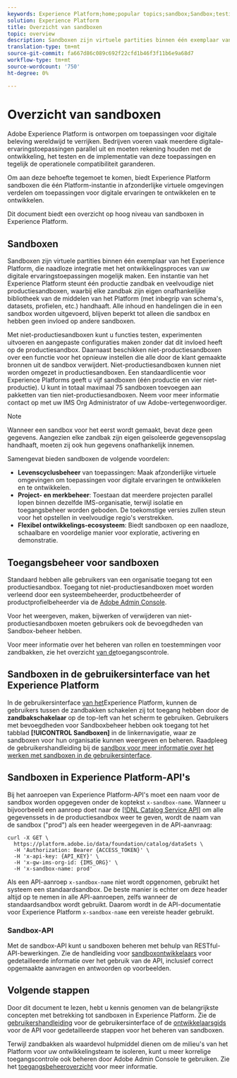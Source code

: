 ```yaml
---
keywords: Experience Platform;home;popular topics;sandbox;Sandbox;testing;Testing
solution: Experience Platform
title: Overzicht van sandboxen
topic: overview
description: Sandboxen zijn virtuele partities binnen één exemplaar van het Experience Platform, die naadloze integratie met het ontwikkelingsproces van uw digitale ervaringstoepassingen mogelijk maken.
translation-type: tm+mt
source-git-commit: fa667d86c089c692f22cfd1b46f3f11b6e9a68d7
workflow-type: tm+mt
source-wordcount: '750'
ht-degree: 0%

---
```



# Overzicht van sandboxen

Adobe Experience Platform is ontworpen om toepassingen voor digitale beleving wereldwijd te verrijken. Bedrijven voeren vaak meerdere digitale-ervaringstoepassingen parallel uit en moeten rekening houden met de ontwikkeling, het testen en de implementatie van deze toepassingen en tegelijk de operationele compatibiliteit garanderen.

Om aan deze behoefte tegemoet te komen, biedt Experience Platform sandboxen die één Platform-instantie in afzonderlijke virtuele omgevingen verdelen om toepassingen voor digitale ervaringen te ontwikkelen en te ontwikkelen.

Dit document biedt een overzicht op hoog niveau van sandboxen in Experience Platform.

## Sandboxen

Sandboxen zijn virtuele partities binnen één exemplaar van het Experience Platform, die naadloze integratie met het ontwikkelingsproces van uw digitale ervaringstoepassingen mogelijk maken. Een instantie van het Experience Platform steunt één productie zandbak en veelvoudige niet productiesandboxen, waarbij elke zandbak zijn eigen onafhankelijke bibliotheek van de middelen van het Platform (met inbegrip van schema&#39;s, datasets, profielen, etc.) handhaaft.  Alle inhoud en handelingen die in een sandbox worden uitgevoerd, blijven beperkt tot alleen die sandbox en hebben geen invloed op andere sandboxen.

Met niet-productiesandboxen kunt u functies testen, experimenten uitvoeren en aangepaste configuraties maken zonder dat dit invloed heeft op de productiesandbox. Daarnaast beschikken niet-productiesandboxen over een functie voor het opnieuw instellen die alle door de klant gemaakte bronnen uit de sandbox verwijdert. Niet-productiesandboxen kunnen niet worden omgezet in productiesandboxen. Een standaardlicentie voor Experience Platforms geeft u vijf sandboxen (één productie en vier niet-productie). U kunt in totaal maximaal 75 sandboxen toevoegen aan pakketten van tien niet-productiesandboxen. Neem voor meer informatie contact op met uw IMS Org Administrator of uw Adobe-vertegenwoordiger.

>[!NOTE]
>
>Wanneer een sandbox voor het eerst wordt gemaakt, bevat deze geen gegevens. Aangezien elke zandbak zijn eigen geïsoleerde gegevensopslag handhaaft, moeten zij ook hun gegevens onafhankelijk innemen.

Samengevat bieden sandboxen de volgende voordelen:

* **Levenscyclusbeheer** van toepassingen: Maak afzonderlijke virtuele omgevingen om toepassingen voor digitale ervaringen te ontwikkelen en te ontwikkelen.
* **Project- en merkbeheer**: Toestaan dat meerdere projecten parallel lopen binnen dezelfde IMS-organisatie, terwijl isolatie en toegangsbeheer worden geboden. De toekomstige versies zullen steun voor het opstellen in veelvoudige regio&#39;s verstrekken.
* **Flexibel ontwikkelings-ecosysteem**: Biedt sandboxen op een naadloze, schaalbare en voordelige manier voor exploratie, activering en demonstratie.

## Toegangsbeheer voor sandboxen

Standaard hebben alle gebruikers van een organisatie toegang tot een productiesandbox. Toegang tot niet-productiesandboxen moet worden verleend door een systeembeheerder, productbeheerder of productprofielbeheerder via de [Adobe Admin Console](https://adminconsole.adobe.com).

Voor het weergeven, maken, bijwerken of verwijderen van niet-productiesandboxen moeten gebruikers ook de bevoegdheden van Sandbox-beheer hebben.

Voor meer informatie over het beheren van rollen en toestemmingen voor zandbakken, zie het overzicht [van de](../access-control/home.md)toegangscontrole.

## Sandboxen in de gebruikersinterface van het Experience Platform

In de gebruikersinterface [van het](https://platform.adobe.com)Experience Platform, kunnen de gebruikers tussen de zandbakken schakelen zij tot toegang hebben door de **zandbakschakelaar** op de top-left van het scherm te gebruiken.  Gebruikers met bevoegdheden voor Sandboxbeheer hebben ook toegang tot het tabblad **[!UICONTROL Sandboxen]** in de linkernavigatie, waar ze sandboxen voor hun organisatie kunnen weergeven en beheren. Raadpleeg de gebruikershandleiding bij de [sandbox voor meer informatie over het werken met sandboxen in de gebruikersinterface](ui/overview.md).

## Sandboxen in Experience Platform-API&#39;s

Bij het aanroepen van Experience Platform-API&#39;s moet een naam voor de sandbox worden opgegeven onder de koptekst `x-sandbox-name`. Wanneer u bijvoorbeeld een aanroep doet naar de [[!DNL Catalog Service API]](https://www.adobe.io/apis/experienceplatform/home/api-reference.html#!acpdr/swagger-specs/catalog.yaml) om alle gegevenssets in de productiesandbox weer te geven, wordt de naam van de sandbox (&quot;prod&quot;) als een header weergegeven in de API-aanvraag:

```shell
curl -X GET \
  https://platform.adobe.io/data/foundation/catalog/dataSets \
  -H 'Authorization: Bearer {ACCESS_TOKEN}' \
  -H 'x-api-key: {API_KEY}' \
  -H 'x-gw-ims-org-id: {IMS_ORG}' \
  -H 'x-sandbox-name: prod'
```

Als een API-aanroep `x-sandbox-name` niet wordt opgenomen, gebruikt het systeem een standaardsandbox. De beste manier is echter om deze header altijd op te nemen in alle API-aanroepen, zelfs wanneer de standaardsandbox wordt gebruikt. Daarom wordt in de API-documentatie voor Experience Platform `x-sandbox-name` een vereiste header gebruikt.

### Sandbox-API

Met de sandbox-API kunt u sandboxen beheren met behulp van RESTful-API-bewerkingen. Zie de handleiding voor [sandboxontwikkelaars](api/getting-started.md) voor gedetailleerde informatie over het gebruik van de API, inclusief correct opgemaakte aanvragen en antwoorden op voorbeelden.

## Volgende stappen

Door dit document te lezen, hebt u kennis genomen van de belangrijkste concepten met betrekking tot sandboxen in Experience Platform. Zie de [gebruikershandleiding](ui/overview.md) voor de gebruikersinterface of de [ontwikkelaarsgids](./api/getting-started.md) voor de API voor gedetailleerde stappen voor het beheren van sandboxen.

Terwijl zandbakken als waardevol hulpmiddel dienen om de milieu&#39;s van het Platform voor uw ontwikkelingsteam te isoleren, kunt u meer korrelige toegangscontrole ook beheren door Adobe Admin Console te gebruiken. Zie het [toegangsbeheeroverzicht](../access-control/home.md) voor meer informatie.